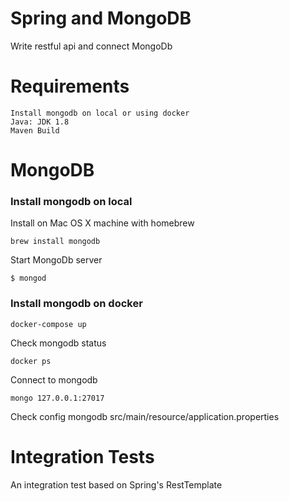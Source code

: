 # Spring and MongoDB
Write restful api and connect MongoDb


# Requirements
    Install mongodb on local or using docker
    Java: JDK 1.8
    Maven Build


# MongoDB


### Install mongodb on local

Install on Mac OS X machine with homebrew
```
brew install mongodb
```

Start MongoDb server
```
$ mongod
```

### Install mongodb on docker

```
docker-compose up
```

Check mongodb status
```
docker ps
```

Connect to mongodb
```
mongo 127.0.0.1:27017
```

Check config mongodb
src/main/resource/application.properties

# Integration Tests

An integration test based on Spring's RestTemplate
